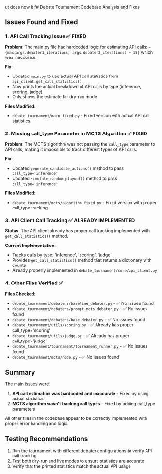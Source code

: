 ut does now it f# Debate Tournament Codebase Analysis and Fixes

## Issues Found and Fixed

### 1. API Call Tracking Issue ✅ FIXED
**Problem**: The main.py file had hardcoded logic for estimating API calls: `~{max(args.debater1_iterations, args.debater2_iterations) + 15}` which was inaccurate.

**Fix**: 
- Updated `main.py` to use actual API call statistics from `api_client.get_call_statistics()`
- Now prints the actual breakdown of API calls by type (inference, scoring, judge)
- Only shows the estimate for dry-run mode

**Files Modified**:
- `debate_tournament/main_fixed.py` - Fixed version with actual API call statistics

### 2. Missing call_type Parameter in MCTS Algorithm ✅ FIXED
**Problem**: The MCTS algorithm was not passing the `call_type` parameter to API calls, making it impossible to track different types of API calls.

**Fix**:
- Updated `generate_candidate_actions()` method to pass `call_type='inference'`
- Updated `simulate_random_playout()` method to pass `call_type='inference'`

**Files Modified**:
- `debate_tournament/mcts/algorithm_fixed.py` - Fixed version with proper call_type tracking

### 3. API Client Call Tracking ✅ ALREADY IMPLEMENTED
**Status**: The API client already has proper call tracking implemented with `get_call_statistics()` method.

**Current Implementation**:
- Tracks calls by type: 'inference', 'scoring', 'judge'
- Provides `get_call_statistics()` method that returns a dictionary with counts
- Already properly implemented in `debate_tournament/core/api_client.py`

### 4. Other Files Verified ✅
**Files Checked**:
- `debate_tournament/debaters/baseline_debater.py` - ✅ No issues found
- `debate_tournament/debaters/prompt_mcts_debater.py` - ✅ No issues found
- `debate_tournament/debaters/base_debater.py` - ✅ No issues found
- `debate_tournament/utils/scoring.py` - ✅ Already has proper call_type='scoring'
- `debate_tournament/utils/judge.py` - ✅ Already has proper call_type='judge'
- `debate_tournament/tournament/tournament_runner.py` - ✅ No issues found
- `debate_tournament/mcts/node.py` - ✅ No issues found

## Summary

The main issues were:
1. **API call estimation was hardcoded and inaccurate** - Fixed by using actual statistics
2. **MCTS algorithm wasn't tracking call types** - Fixed by adding call_type parameters

All other files in the codebase appear to be correctly implemented with proper error handling and logic.

## Testing Recommendations

1. Run the tournament with different debater configurations to verify API call tracking
2. Test both dry-run and live modes to ensure statistics are accurate
3. Verify that the printed statistics match the actual API usage
